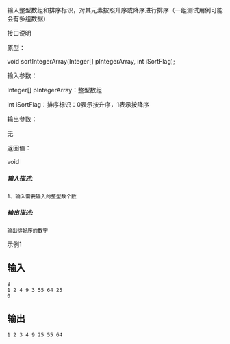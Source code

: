 输入整型数组和排序标识，对其元素按照升序或降序进行排序（一组测试用例可能会有多组数据）

接口说明

原型：

void sortIntegerArray(Integer[] pIntegerArray, int iSortFlag);

输入参数：

Integer[] pIntegerArray：整型数组

int  iSortFlag：排序标识：0表示按升序，1表示按降序

输出参数：

无

返回值：

void





##### **输入描述:**

```
1、输入需要输入的整型数个数
```


##### **输出描述:**


```
输出排好序的数字
```

示例1

## 输入

```
8
1 2 4 9 3 55 64 25
0
```

## 输出

```
1 2 3 4 9 25 55 64
```

